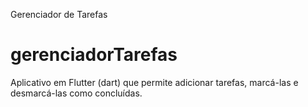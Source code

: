 Gerenciador de Tarefas

# gerenciadorTarefas
Aplicativo em Flutter (dart) que permite adicionar tarefas, marcá-las e desmarcá-las como concluídas.